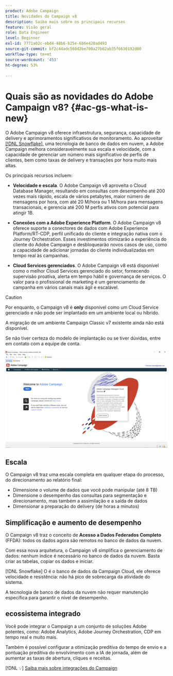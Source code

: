 ```yaml
---
product: Adobe Campaign
title: Novidades do Campaign v8
description: Saiba mais sobre os principais recursos
feature: Visão geral
role: Data Engineer
level: Beginner
exl-id: 7771a02c-ebd4-48b6-b25e-6b6e420ad493
source-git-commit: bf2c44adc560d2be700a27b02ab35f6630192d00
workflow-type: tm+mt
source-wordcount: '453'
ht-degree: 53%

---
```


# Quais são as novidades do Adobe Campaign v8? {#ac-gs-what-is-new}

O Adobe Campaign v8 oferece infraestrutura, segurança, capacidade de delivery e aprimoramentos significativos de monitoramento. Ao aproveitar [[!DNL Snowflake]](https://www.snowflake.com/), uma tecnologia de banco de dados em nuvem, a Adobe Campaign melhora consideravelmente sua escala e velocidade, com a capacidade de gerenciar um número mais significativo de perfis de clientes, bem como taxas de delivery e transações por hora muito mais altas.

Os principais recursos incluem:

* **Velocidade e escala**. O Adobe Campaign v8 aproveita o Cloud Database Manager, resultando em consultas com desempenho até 200 vezes mais rápido, escala de vários petabytes, maior número de mensagens por hora, com até 20 M/hora ou 1 M/hora para mensagens transacionais, e gerencia até 200 M perfis ativos com potencial para atingir 1B.

* **Conexões com a Adobe Experience Platform**. O Adobe Campaign v8 oferece suporte a conectores de dados com Adobe Experience Platform/RT-CDP, perfil unificado do cliente e integração nativa com o Journey Orchestration. Esses investimentos otimizarão a experiência do cliente do Adobe Campaign e desbloquearão novos casos de uso, como a capacidade de adicionar jornadas do cliente individualizadas em tempo real às campanhas.

* **Cloud Services gerenciados**. O Adobe Campaign v8 está disponível como o melhor Cloud Services gerenciado do setor, fornecendo supervisão proativa, alerta em tempo hábil e governança de serviços. O valor para o profissional de marketing é um gerenciamento de campanha em vários canais mais ágil e escalável.

>[!CAUTION]
>
>Por enquanto, o Campaign v8 é **only** disponível como um Cloud Service gerenciado e não pode ser implantado em um ambiente local ou híbrido.
>
>A migração de um ambiente Campaign Classic v7 existente ainda não está disponível.
>
>Se não tiver certeza do modelo de implantação ou se tiver dúvidas, entre em contato com a equipe de conta.

![](assets/home-page.png)

## Escala

O Campaign v8 traz uma escala completa em qualquer etapa do processo, do direcionamento ao relatório final:

* Dimensione o volume de dados que você pode manipular (até 8 TB)
* Dimensione o desempenho das consultas para segmentação e direcionamento, mas também a assimilação e a saída de dados
* Dimensionar a preparação do delivery (de horas a minutos)

## Simplificação e aumento de desempenho

O Campaign v8 traz o conceito de **Acesso a Dados Federados Completo** (FFDA): todos os dados agora são remotos no banco de dados da nuvem.

Com essa nova arquitetura, o Campaign v8 simplifica o gerenciamento de dados: nenhum índice é necessário no banco de dados da nuvem. Basta criar as tabelas, copiar os dados e iniciar.

[!DNL Snowflake] O é o banco de dados da Campaign Cloud, ele oferece velocidade e resistência: não há pico de sobrecarga da atividade do sistema.

A tecnologia de banco de dados da nuvem não requer manutenção específica para garantir o nível de desempenho.

## ecossistema integrado

Você pode integrar o Campaign a um conjunto de soluções Adobe potentes, como: Adobe Analytics, Adobe Journey Orchestration, CDP em tempo real e muito mais.

Também é possível configurar a otimização preditiva do tempo de envio e a pontuação preditiva do envolvimento com a IA de jornada, além de aumentar as taxas de abertura, cliques e receitas.

[!DNL :bulb:] [Saiba mais sobre integrações do Campaign](../connect/integration.md)

